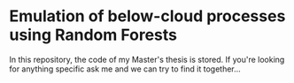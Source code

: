 # Emulation of below-cloud processes using Random Forests

In this repository, the code of my Master's thesis is stored. If you're looking for anything specific ask me and we can try to find it together...
